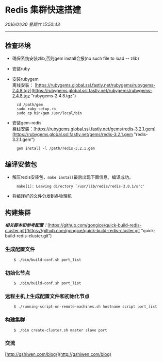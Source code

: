 # Redis 集群快速搭建 #
*2016/01/30 星期六 15:50:43*

----------
## 检查环境 ##
- 确保系统安装zlib,否则gem install会报(no such file to load -- zlib)
- 安装ruby
- 安装rubygem  
离线安装： [https://rubygems.global.ssl.fastly.net/rubygems/rubygems-2.4.8.tgz](https://rubygems.global.ssl.fastly.net/rubygems/rubygems-2.4.8.tgz "rubygems-2.4.8.tgz")
 
	    cd /path/gem  
	    sudo ruby setup.rb  
	    sudo cp bin/gem /usr/local/bin 
- 安装gem-redis  
离线安装：[https://rubygems.global.ssl.fastly.net/gems/redis-3.2.1.gem](https://rubygems.global.ssl.fastly.net/gems/redis-3.2.1.gem "redis-3.2.1.gem")  
	   
	    gem install -l /path/redis-3.2.1.gem  

## 编译安装包 ##
- 解压redis安装包、`make install`最后出现下面信息，编译成功。

	    make[1]: Leaving directory `/usr/lib/redis/redis-3.0.1/src'
- 将编译好的文件分发到各物理机  

## 构建集群 ##
***相关脚本和参考配置：***[https://github.com/gongice/quick-build-redis-cluster.git](https://github.com/gongice/quick-build-redis-cluster.git "quick-build-redis-cluster.git")  
### 生成配置文件 ###  
	    $ ./bin/build-conf.sh port_list  
### 初始化节点 ###  
	    $ ./bin/build-conf.sh port_list  
### 远程主机上生成配置文件和初始化节点 ###  
	    $ ./running-script-on-remote-machines.sh hostname script port_list  
### 构建集群 ###  
	    $ ./bin create-cluster.sh master slave port  
### 交流 ###  
[http://gshiwen.com/blog/](http://gshiwen.com/blog)

